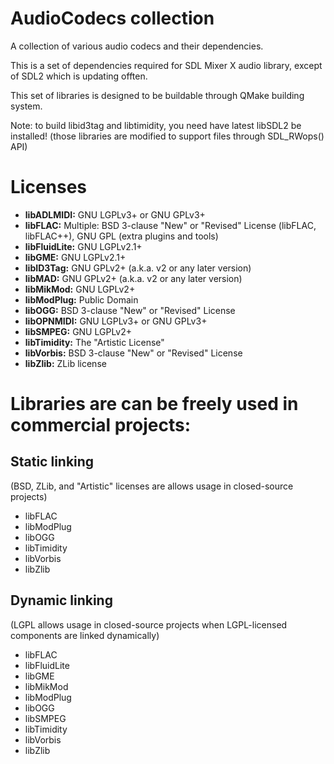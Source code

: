 # AudioCodecs collection

A collection of various audio codecs and their dependencies.

This is a set of dependencies required for SDL Mixer X audio library, except of SDL2 which is updating offten.

This set of libraries is designed to be buildable through QMake building system.

Note: to build libid3tag and libtimidity, you need have latest libSDL2 be installed! (those libraries are modified to support files through SDL_RWops() API)


# Licenses
* **libADLMIDI:** GNU LGPLv3+ or GNU GPLv3+
* **libFLAC:** Multiple: BSD 3-clause "New" or "Revised" License (libFLAC, libFLAC++), GNU GPL (extra plugins and tools)
* **libFluidLite:** GNU LGPLv2.1+
* **libGME:** GNU LGPLv2.1+
* **libID3Tag:** GNU GPLv2+ (a.k.a. v2 or any later version)
* **libMAD:** GNU GPLv2+ (a.k.a. v2 or any later version)
* **libMikMod:** GNU LGPLv2+
* **libModPlug:** Public Domain
* **libOGG:** BSD 3-clause "New" or "Revised" License
* **libOPNMIDI:** GNU LGPLv3+ or GNU GPLv3+
* **libSMPEG:** GNU LGPLv2+
* **libTimidity:** The "Artistic License"
* **libVorbis:** BSD 3-clause "New" or "Revised" License
* **libZlib:** ZLib license

# Libraries are can be freely used in commercial projects:

## Static linking
(BSD, ZLib, and "Artistic" licenses are allows usage in closed-source projects)
* libFLAC
* libModPlug
* libOGG
* libTimidity
* libVorbis
* libZlib

## Dynamic linking
(LGPL allows usage in closed-source projects when LGPL-licensed components are linked dynamically)
* libFLAC
* libFluidLite
* libGME
* libMikMod
* libModPlug
* libOGG
* libSMPEG
* libTimidity
* libVorbis
* libZlib

